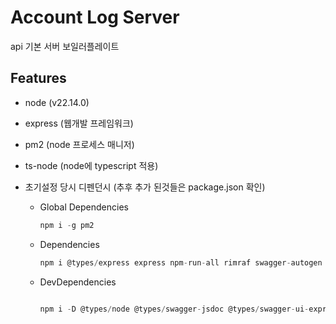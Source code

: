 # Account Log Server

api 기본 서버 보일러플레이트

## Features

- node (v22.14.0)
- express (웹개발 프레임워크)
- pm2 (node 프로세스 매니저)
- ts-node (node에 typescript 적용)
- 초기설정 당시 디펜던시 (추후 추가 된것들은 package.json 확인)

  - Global Dependencies

    ```typescript
    npm i -g pm2
    ```

  - Dependencies

    ```typescript
    npm i @types/express express npm-run-all rimraf swagger-autogen ts-node ts-node-dev
    ```

  - DevDependencies

    ```typescript

    npm i -D @types/node @types/swagger-jsdoc @types/swagger-ui-express swagger-jsdoc swagger-ui-express tsc-alias tsconfig-paths typescript
    ```
